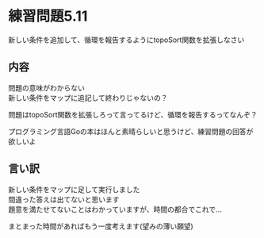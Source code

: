 # 練習問題5.11

新しい条件を追加して、循環を報告するようにtopoSort関数を拡張しなさい

## 内容

問題の意味がわからない  
新しい条件をマップに追記して終わりじゃないの？  

問題はtopoSort関数を拡張しろって言ってるけど、循環を報告するってなんぞ？  

プログラミング言語Goの本はほんと素晴らしいと思うけど、練習問題の回答が欲しいよ

## 言い訳

新しい条件をマップに足して実行しました  
間違った答えは出てないと思います  
題意を満たせてないことはわかっていますが、時間の都合でこれで...

まとまった時間があればもう一度考えます(望みの薄い願望)